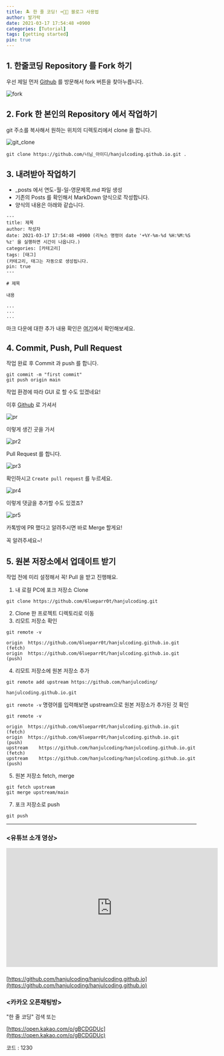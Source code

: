 ```yaml
---
title: 🏝 한 줄 코딩! ⌨🔨😆 블로그 사용법
author: 발가락
date: 2021-03-17 17:54:48 +0900
categories: [Tutorial]
tags: [getting started]
pin: true
---
```


## 1. 한줄코딩 Repository 를 Fork 하기

우선 제일 먼저 [Github][github] 를 방문해서 fork 버튼을 찾아누릅니다.

![fork](/assets/img/20210217/fork.png)

## 2. Fork 한 본인의 Repository 에서 작업하기

git 주소를 복사해서 원하는 위치의 디렉토리에서 clone 을 합니다.

![git_clone](/assets/img/20210217/git_clone.png)

```console
git clone https://github.com/너님_아이디/hanjulcoding.github.io.git .
```

## 3. 내려받아 작업하기

- _posts 에서 연도-월-일-영문제목.md 파일 생성
- 기존의 Posts 를 확인해서 MarkDown 양식으로 작성합니다.
- 양식의 내용은 아래와 같습니다.

```console
---
title: 제목
author: 작성자
date: 2021-03-17 17:54:48 +0900 (리눅스 명령어 date '+%Y-%m-%d %H:%M:%S %z' 을 실행하면 시간이 나옵니다.)
categories: [카테고리]
tags: [태그]
(카테고리, 태그는 자동으로 생성됩니다.
pin: true
---

# 제목

내용

...
...
...

```

마크 다운에 대한 추가 내용 확인은 [여기](https://gist.github.com/ihoneymon/652be052a0727ad59601)에서 확인해보세요.

## 4. Commit, Push, Pull Request

작업 완료 후 Commit 과 push 를 합니다.
```console
git commit -m "first commit"
git push origin main
```

작업 환경에 따라 GUI 로 할 수도 있겠네요!

이후 [Github](https://github.com) 로 가셔서

![pr](/assets/img/20210217/pr.png)

이렇게 생긴 곳을 가서

![pr2](/assets/img/20210217/pr2.png)

Pull Request 를 합니다.

![pr3](/assets/img/20210217/pr3.png)

확인하시고 `Create pull request` 를 누르세요.

![pr4](/assets/img/20210217/pr4.png)

이렇게 댓글을 추가할 수도 있겠죠?

![pr5](/assets/img/20210217/pr5.png)

카톡방에 PR 했다고 알려주시면 바로 Merge 할게요!

꼭 알려주세요~!


## 5. 원본 저장소에서 업데이트 받기

작업 전에 미리 설정해서 꼭! Pull 을 받고 진행해요.


1. 내 로컬 PC에 포크 저장소 Clone

```console
git clone https://github.com/6lueparr0t/hanjulcoding.git
```
2. Clone 한 프로젝트 디렉토리로 이동
3. 리모트 저장소 확인

```console
git remote -v

origin	https://github.com/6lueparr0t/hanjulcoding.github.io.git (fetch)
origin	https://github.com/6lueparr0t/hanjulcoding.github.io.git (push)
```

4. 리모트 저장소에 원본 저장소 추가

```console
git remote add upstream https://github.com/hanjulcoding/

hanjulcoding.github.io.git
```

`git remote -v` 명령어를 입력해보면 upstream으로 원본 저장소가 추가된 것 확인

```console
git remote -v

origin	https://github.com/6lueparr0t/hanjulcoding.github.io.git (fetch)
origin	https://github.com/6lueparr0t/hanjulcoding.github.io.git (push)
upstream	https://github.com/hanjulcoding/hanjulcoding.github.io.git (fetch)
upstream	https://github.com/hanjulcoding/hanjulcoding.github.io.git (push)
```

5. 원본 저장소 fetch, merge

```console
git fetch upstream
git merge upstream/main
```

7. 포크 저장소로 push
```console
git push
```


- - -

### <유튜브 소개 영상>
<iframe width="560" height="315" src="https://www.youtube.com/embed/5huAvcd1DPU" title="YouTube video player" frameborder="0" allow="accelerometer; autoplay; clipboard-write; encrypted-media; gyroscope; picture-in-picture" allowfullscreen></iframe>

### <Github>
[https://github.com/hanjulcoding/hanjulcoding.github.io](https://github.com/hanjulcoding/hanjulcoding.github.io)

### <카카오 오픈채팅방>
"한 줄 코딩" 검색 또는

[https://open.kakao.com/o/gBCDGDUc](https://open.kakao.com/o/gBCDGDUc)

코드 : 1230

[youtube]: https://www.youtube.com/channel/UCyfUmIe1NMBCEzsO2iXBzBQ
[github]: https://github.com/hanjulcoding/hanjulcoding.github.io
[kakao]: https://open.kakao.com/o/gBCDGDUc